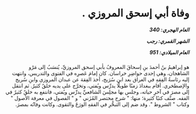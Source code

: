 <h1 dir="rtl">وفاة أبي إسحق المروزي .</h1>

<h5 dir="rtl">العام الهجري:  340

الشهر القمري: رجب

العام الميلادي: 951</h5>

<p dir="rtl">هو إبراهيمُ بنُ أحمدَ بنِ إسحاقَ المعروفُ بأبي إسحق المروزيِّ، يُنسَبُ إلى مَرْو الشاهجان، وهي إحدى حواضِرِ خراسان. كان إمامَ عَصرِه في الفتوى والتدريس، وانتهت إليه رئاسةُ الفِقهِ في العراق بعد ابنِ سُرَيج، أخذ الفِقهَ عن عبدان المروزي وابنِ سُريج والإصطخري. أقام ببغدادَ زمنًا طويلًا يدرِّس ويُفتي، وتخرَّج على يديه خلقٌ كثيرٌ. ثم انتقل إلى مصرَ في آخرِ حياته، وجلس بها مجلِسَ الشافعيِّ يدرِّس ويُفتي، فانتفع به خلقٌ كثيرٌ في الفقه. صنَّف كتبًا كثيرة؛ منها: " شرح مختصر المُزَني " و " الفصول في معرفة الأصول " وكتاب " الشروط ". وقد ضم إلى التبحُّرِ في الفقهِ الورَعَ والتقوى. وكانت وفاتُه بمصرَ.</p></br>
